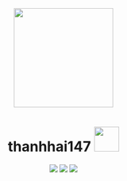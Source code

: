 <div id="header" align="center">
  <img src="https://media2.giphy.com/media/zhYSVCirREeIZtONCI/giphy.gif?cid=790b76112126c913f5e0f6a83987bff14c6c09215145fa47&rid=giphy.gif&ct=s"  height="200"/>
  <h1>
    thanhhai147
    <img src="https://media.giphy.com/media/hvRJCLFzcasrR4ia7z/giphy.gif" width="50"/>
  </h1>
</div>
<div id="badges" align="center">
  <img src="https://img.shields.io/badge/Facebook-blue?logo=Facebook&logoColor=white&style=for-the-badge" />
  <img src="https://img.shields.io/badge/Linkedin-blue?logo=Linkedin&logoColor=white&style=for-the-badge"/>
  <img src="https://img.shields.io/badge/Gmail-red?logo=Gmail&logoColor=white&style=for-the-badge" />
</div>
<div id="banner">

</div>
<div id="content">

</div>
